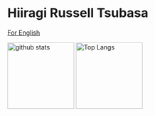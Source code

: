 # Hiiragi Russell Tsubasa

[For English](https://github.com/Hiiragi283/hiiragi283/blob/main/README.md)

<p align="left">
  <img alt="github stats" height="150px" src="https://github-readme-stats.vercel.app/api?username=Hiiragi283&show_icons=true&theme=tokyonight" />
  <img alt="Top Langs" height="150px" src="https://github-readme-stats.vercel.app/api/top-langs/?username=Hiiragi283&layout=compact&show_icons=true&theme=tokyonight" />
</p>
